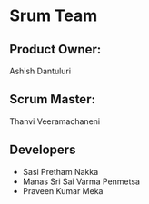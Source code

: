# Srum Team
## Product Owner:
Ashish Dantuluri
## Scrum Master:
Thanvi Veeramachaneni
## Developers
- Sasi Pretham Nakka
- Manas Sri Sai Varma Penmetsa
- Praveen Kumar Meka
